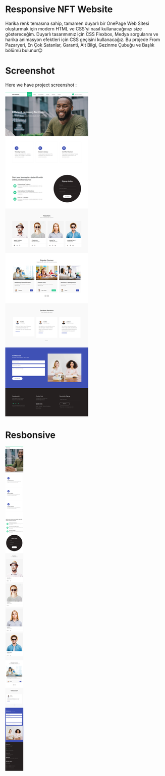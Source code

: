 # Responsive NFT Website

Harika renk temasına sahip, tamamen duyarlı bir OnePage Web Sitesi oluşturmak için modern HTML ve CSS'yi nasıl kullanacağınızı size göstereceğim. Duyarlı tasarımımız için CSS Flexbox, Medya sorgularını ve harika animasyon efektleri için CSS geçişini kullanacağız. Bu projede From Pazaryeri, En Çok Satanlar, Garanti, Alt Bilgi, Gezinme Çubuğu ve Başlık bölümü bulunur😉

# Screenshot
Here we have project screenshot :

![screenshot](1.png)

# Resbonsive

![screenshot](2.png)

#